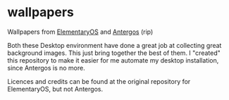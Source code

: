 # wallpapers
Wallpapers from [ElementaryOS](https://github.com/elementary/wallpapers) and [Antergos](https://github.com/Antergos/wallpapers) (rip)

Both these Desktop environment have done a great job at collecting great background images. This just bring together the best of them. I "created" this repository to make it easier for me automate my desktop installation, since Antergos is no more.

Licences and credits can be found at the original repository for ElementaryOS, but not Antergos.
